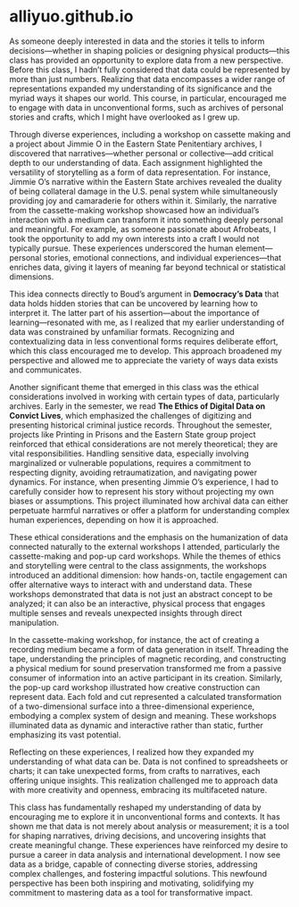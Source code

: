 # alliyuo.github.io

As someone deeply interested in data and the stories it tells to inform decisions—whether in shaping policies or designing physical products—this class has provided an opportunity to explore data from a new perspective. Before this class, I hadn’t fully considered that data could be represented by more than just numbers. Realizing that data encompasses a wider range of representations expanded my understanding of its significance and the myriad ways it shapes our world. This course, in particular, encouraged me to engage with data in unconventional forms, such as archives of personal stories and crafts, which I might have overlooked as I grew up.

Through diverse experiences, including a workshop on cassette making and a project about Jimmie O in the Eastern State Penitentiary archives, I discovered that narratives—whether personal or collective—add critical depth to our understanding of data. Each assignment highlighted the versatility of storytelling as a form of data representation. For instance, Jimmie O’s narrative within the Eastern State archives revealed the duality of being collateral damage in the U.S. penal system while simultaneously providing joy and camaraderie for others within it. Similarly, the narrative from the cassette-making workshop showcased how an individual’s interaction with a medium can transform it into something deeply personal and meaningful. For example, as someone passionate about Afrobeats, I took the opportunity to add my own interests into a craft I would not typically pursue. These experiences underscored the human element—personal stories, emotional connections, and individual experiences—that enriches data, giving it layers of meaning far beyond technical or statistical dimensions.

This idea connects directly to Boud’s argument in **Democracy’s Data** that data holds hidden stories that can be uncovered by learning how to interpret it. The latter part of his assertion—about the importance of learning—resonated with me, as I realized that my earlier understanding of data was constrained by unfamiliar formats. Recognizing and contextualizing data in less conventional forms requires deliberate effort, which this class encouraged me to develop. This approach broadened my perspective and allowed me to appreciate the variety of ways data exists and communicates.

Another significant theme that emerged in this class was the ethical considerations involved in working with certain types of data, particularly archives. Early in the semester, we read **The Ethics of Digital Data on Convict Lives**, which emphasized the challenges of digitizing and presenting historical criminal justice records. Throughout the semester, projects like Printing in Prisons and the Eastern State group project reinforced that ethical considerations are not merely theoretical; they are vital responsibilities. Handling sensitive data, especially involving marginalized or vulnerable populations, requires a commitment to respecting dignity, avoiding retraumatization, and navigating power dynamics. For instance, when presenting Jimmie O’s experience, I had to carefully consider how to represent his story without projecting my own biases or assumptions. This project illuminated how archival data can either perpetuate harmful narratives or offer a platform for understanding complex human experiences, depending on how it is approached.

These ethical considerations and the emphasis on the humanization of data connected naturally to the external workshops I attended, particularly the cassette-making and pop-up card workshops. While the themes of ethics and storytelling were central to the class assignments, the workshops introduced an additional dimension: how hands-on, tactile engagement can offer alternative ways to interact with and understand data. These workshops demonstrated that data is not just an abstract concept to be analyzed; it can also be an interactive, physical process that engages multiple senses and reveals unexpected insights through direct manipulation.

In the cassette-making workshop, for instance, the act of creating a recording medium became a form of data generation in itself. Threading the tape, understanding the principles of magnetic recording, and constructing a physical medium for sound preservation transformed me from a passive consumer of information into an active participant in its creation. Similarly, the pop-up card workshop illustrated how creative construction can represent data. Each fold and cut represented a calculated transformation of a two-dimensional surface into a three-dimensional experience, embodying a complex system of design and meaning. These workshops illuminated data as dynamic and interactive rather than static, further emphasizing its vast potential.

Reflecting on these experiences, I realized how they expanded my understanding of what data can be. Data is not confined to spreadsheets or charts; it can take unexpected forms, from crafts to narratives, each offering unique insights. This realization challenged me to approach data with more creativity and openness, embracing its multifaceted nature.

This class has fundamentally reshaped my understanding of data by encouraging me to explore it in unconventional forms and contexts. It has shown me that data is not merely about analysis or measurement; it is a tool for shaping narratives, driving decisions, and uncovering insights that create meaningful change. These experiences have reinforced my desire to pursue a career in data analysis and international development. I now see data as a bridge, capable of connecting diverse stories, addressing complex challenges, and fostering impactful solutions. This newfound perspective has been both inspiring and motivating, solidifying my commitment to mastering data as a tool for transformative impact.

